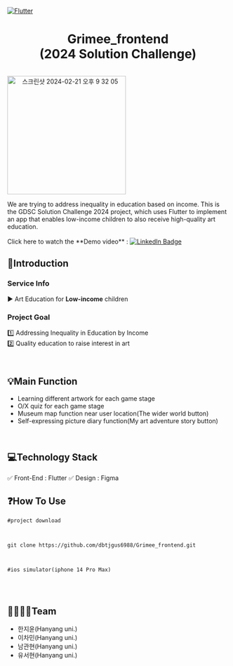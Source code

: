 [![Flutter](https://img.shields.io/badge/Made%20with-Flutter-blue.svg)](https://flutter.dev/) 
<h1 align="center">
<span> Grimee_frontend <br> (2024 Solution Challenge)
</span>
</h1>
<div style="display: flex;">
<p align="center"><img width="270" alt="스크린샷 2024-02-21 오후 9 32 05" src="https://github.com/dbtjgus6988/Grimee_frontend/assets/144633320/5740c28c-e05c-4425-9c70-8693874b4c4f"></p>
</div>
We are trying to address inequality in education based on income. This is the GDSC Solution Challenge 2024 project, which uses Flutter to implement an app that enables low-income children to also receive high-quality art education. <br>
<br>
Click here to watch the **Demo video** :
<a href="https://youtu.be/VqojYN2tKqo?si=KvSIptzVVSistFGl">
    <img src="https://img.shields.io/badge/YouTube-%23FF0000.svg?style=for-the-badge&logo=YouTube&logoColor=white" alt="LinkedIn Badge"/>
  </a> 	

## 📌Introduction

### Service Info
▶️ Art Education for **Low-income** children
  
### Project Goal
1️⃣ Addressing Inequality in Education by Income <br>
2️⃣ Quality education to raise interest in art

<br>
     
## 💡Main Function
- Learning different artwork for each game stage
- O/X quiz for each game stage
- Museum map function near user location(The wider world button)
- Self-expressing picture diary function(My art adventure story button)

<br>

## 💻Technology Stack
✅ Front-End : Flutter
✅ Design : Figma
<br>

## ❓How To Use
<pre><code>#project download <br>
   <br>
git clone https://github.com/dbtjgus6988/Grimee_frontend.git <br>
   <br>
#ios simulator(iphone 14 Pro Max)<br>
</code></pre>

<br>

## 👩‍👩‍👧‍👦Team
- 한지윤(Hanyang uni.)
- 이차민(Hanyang uni.)
- 남관현(Hanyang uni.)
- 유서현(Hanyang uni.)

